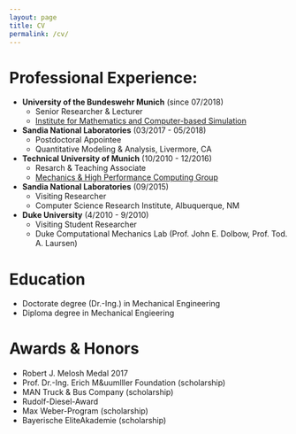 ```yaml
---
layout: page
title: CV
permalink: /cv/
---
```


# Professional Experience:

- **University of the Bundeswehr Munich** (since 07/2018)
    * Senior Researcher & Lecturer
    * [Institute for Mathematics and Computer-based Simulation](www.unibw.de/imcs-en)
- **Sandia National Laboratories** (03/2017 - 05/2018)
    * Postdoctoral Appointee
    * Quantitative Modeling & Analysis, Livermore, CA
- **Technical University of Munich** (10/2010 - 12/2016)
    * Resarch & Teaching Associate
    * [Mechanics & High Performance Computing Group](www.mhpc.mw.tum.de)
- **Sandia National Laboratories** (09/2015)
    * Visiting Researcher
    * Computer Science Research Institute, Albuquerque, NM
- **Duke University** (4/2010 - 9/2010)
    * Visiting Student Researcher
    * Duke Computational Mechanics Lab (Prof. John E. Dolbow, Prof. Tod. A. Laursen)

# Education

- Doctorate degree (Dr.-Ing.) in Mechanical Engineering
- Diploma degree in Mechanical Engieering

# Awards & Honors

- Robert J. Melosh Medal 2017
- Prof. Dr.-Ing. Erich M&uumlller Foundation (scholarship)
- MAN Truck & Bus Company (scholarship)
- Rudolf-Diesel-Award
- Max Weber-Program (scholarship)
- Bayerische EliteAkademie (scholarship)

